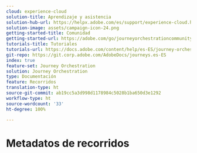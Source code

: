 ```yaml
---
cloud: experience-cloud
solution-title: Aprendizaje y asistencia
solution-hub-url: https://helpx.adobe.com/es/support/experience-cloud.html
solution-image: assets/campaign-icon-24.png
getting-started-title: Comunidad
getting-started-url: https://adobe.com/go/journeyorchestrationcommunity
tutorials-title: Tutoriales
tutorials-url: https://docs.adobe.com/content/help/es-ES/journey-orchestration-learn/tutorials/understanding-journey-orchestration.html
git-repo: https://git.corp.adobe.com/AdobeDocs/journeys.es-ES
index: true
feature-set: Journey Orchestration
solution: Journey Orchestration
type: Documentación
feature: Recorridos
translation-type: ht
source-git-commit: ab19cc5a3d998d1178984c5028b1ba650d3e1292
workflow-type: ht
source-wordcount: '33'
ht-degree: 100%

---
```



# Metadatos de recorridos
